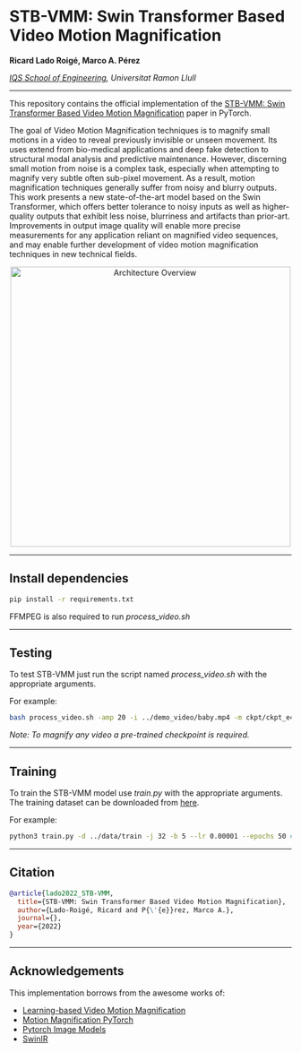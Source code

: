 # STB-VMM: Swin Transformer Based Video Motion Magnification

**Ricard Lado Roigé, Marco A. Pérez**

*[IQS School of Engineering](https://www.iqs.edu/en 'IQS'), Universitat Ramon Llull*

---

This repository contains the official implementation of the [STB-VMM: Swin Transformer Based Video Motion Magnification](https://www.iqs.edu/en 'paper') paper in PyTorch.

The goal of Video Motion Magnification techniques is to magnify small motions in a video to reveal previously invisible or unseen movement. Its uses extend from bio-medical applications and deep fake detection to structural modal analysis and predictive maintenance. However, discerning small motion from noise is a complex task, especially when attempting to magnify very subtle often sub-pixel movement. As a result, motion magnification techniques generally suffer from noisy and blurry outputs. This work presents a new state-of-the-art model based on the Swin Transformer, which offers better tolerance to noisy inputs as well as higher-quality outputs that exhibit less noise, blurriness and artifacts than prior-art. Improvements in output image quality will enable more precise measurements for any application reliant on magnified video sequences, and may enable further development of video motion magnification techniques in new technical fields.

<p style="text-align: center;"><img src="https://user-images.githubusercontent.com/25719985/176877923-ac6c27cd-5b97-4fed-aedd-739d10ef679b.png" alt="Architecture Overview" width="500"/></p>

---
## Install dependencies
```bash
pip install -r requirements.txt
```

FFMPEG is also required to run *process_video.sh*

---
## Testing
To test STB-VMM just run the script named *process_video.sh* with the appropriate arguments. 

For example:

```bash
bash process_video.sh -amp 20 -i ../demo_video/baby.mp4 -m ckpt/ckpt_e49.pth.tar -o STB-VMM_demo_x20_static -s ../demo_video/ -f 30
```
*Note: To magnify any video a pre-trained checkpoint is required.*

---
## Training
To train the STB-VMM model use *train.py* with the appropriate arguments. The training dataset can be downloaded from [here](https://github.com/12dmodel/deep_motion_mag). 

For example:

```bash
python3 train.py -d ../data/train -j 32 -b 5 --lr 0.00001 --epochs 50 #--resume ckpt/ckpt_e01.pth.tar
```

---
## Citation
```bibtex
@article{lado2022_STB-VMM,
  title={STB-VMM: Swin Transformer Based Video Motion Magnification},
  author={Lado-Roigé, Ricard and P{\'{e}}rez, Marco A.},
  journal={},
  year={2022}
}
```

---
## Acknowledgements

This implementation borrows from the awesome works of:
- [Learning-based Video Motion Magnification](https://github.com/12dmodel/deep_motion_mag 'Tensorflow implementation of Learning-based Video Motion Magnification')
- [Motion Magnification PyTorch](https://github.com/kkjh0723/motion_magnification_pytorch 'Jinhyung')
- [Pytorch Image Models](https://github.com/rwightman/pytorch-image-models 'Ross Wightman')
- [SwinIR](https://github.com/JingyunLiang/SwinIR 'Image Restoration Using Swin Transformer')
